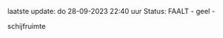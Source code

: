 laatste update: 
do 28-09-2023 22:40   uur 
Status: FAALT - geel - 
<div class="service Y">schijfruimte</div>